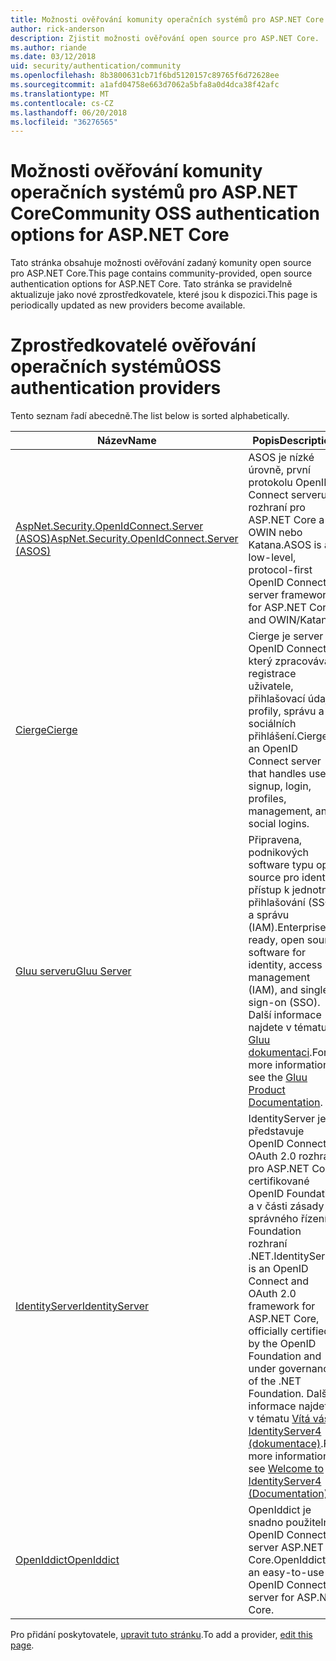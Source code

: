 ```yaml
---
title: Možnosti ověřování komunity operačních systémů pro ASP.NET Core
author: rick-anderson
description: Zjistit možnosti ověřování open source pro ASP.NET Core.
ms.author: riande
ms.date: 03/12/2018
uid: security/authentication/community
ms.openlocfilehash: 8b3800631cb71f6bd5120157c89765f6d72628ee
ms.sourcegitcommit: a1afd04758e663d7062a5bfa8a0d4dca38f42afc
ms.translationtype: MT
ms.contentlocale: cs-CZ
ms.lasthandoff: 06/20/2018
ms.locfileid: "36276565"
---
```

# <a name="community-oss-authentication-options-for-aspnet-core"></a><span data-ttu-id="a50ea-103">Možnosti ověřování komunity operačních systémů pro ASP.NET Core</span><span class="sxs-lookup"><span data-stu-id="a50ea-103">Community OSS authentication options for ASP.NET Core</span></span>

<span data-ttu-id="a50ea-104">Tato stránka obsahuje možnosti ověřování zadaný komunity open source pro ASP.NET Core.</span><span class="sxs-lookup"><span data-stu-id="a50ea-104">This page contains community-provided, open source authentication options for ASP.NET Core.</span></span> <span data-ttu-id="a50ea-105">Tato stránka se pravidelně aktualizuje jako nové zprostředkovatele, které jsou k dispozici.</span><span class="sxs-lookup"><span data-stu-id="a50ea-105">This page is periodically updated as new providers become available.</span></span>

# <a name="oss-authentication-providers"></a><span data-ttu-id="a50ea-106">Zprostředkovatelé ověřování operačních systémů</span><span class="sxs-lookup"><span data-stu-id="a50ea-106">OSS authentication providers</span></span>

<span data-ttu-id="a50ea-107">Tento seznam řadí abecedně.</span><span class="sxs-lookup"><span data-stu-id="a50ea-107">The list below is sorted alphabetically.</span></span>

| <span data-ttu-id="a50ea-108">Název</span><span class="sxs-lookup"><span data-stu-id="a50ea-108">Name</span></span> | <span data-ttu-id="a50ea-109">Popis</span><span class="sxs-lookup"><span data-stu-id="a50ea-109">Description</span></span> |
| ---- | ----------- |
| [<span data-ttu-id="a50ea-110">AspNet.Security.OpenIdConnect.Server (ASOS)</span><span class="sxs-lookup"><span data-stu-id="a50ea-110">AspNet.Security.OpenIdConnect.Server (ASOS)</span></span>](https://github.com/aspnet-contrib/AspNet.Security.OpenIdConnect.Server) | <span data-ttu-id="a50ea-111">ASOS je nízké úrovně, první protokolu OpenID Connect serveru rozhraní pro ASP.NET Core a OWIN nebo Katana.</span><span class="sxs-lookup"><span data-stu-id="a50ea-111">ASOS is a low-level, protocol-first OpenID Connect server framework for ASP.NET Core and OWIN/Katana.</span></span> |
| [<span data-ttu-id="a50ea-112">Cierge</span><span class="sxs-lookup"><span data-stu-id="a50ea-112">Cierge</span></span>](https://github.com/pwdless/Cierge) | <span data-ttu-id="a50ea-113">Cierge je server OpenID Connect, který zpracovává registrace uživatele, přihlašovací údaje, profily, správu a sociálních přihlášení.</span><span class="sxs-lookup"><span data-stu-id="a50ea-113">Cierge is an OpenID Connect server that handles user signup, login, profiles, management, and social logins.</span></span> |
| [<span data-ttu-id="a50ea-114">Gluu serveru</span><span class="sxs-lookup"><span data-stu-id="a50ea-114">Gluu Server</span></span>](https://gluu.org/) | <span data-ttu-id="a50ea-115">Připravena, podnikových software typu open source pro identitu, přístup k jednotné přihlašování (SSO) a správu (IAM).</span><span class="sxs-lookup"><span data-stu-id="a50ea-115">Enterprise ready, open source software for identity, access management (IAM), and single sign-on (SSO).</span></span> <span data-ttu-id="a50ea-116">Další informace najdete v tématu [Gluu dokumentaci](https://gluu.org/docs/).</span><span class="sxs-lookup"><span data-stu-id="a50ea-116">For more information, see the [Gluu Product Documentation](https://gluu.org/docs/).</span></span> |
| [<span data-ttu-id="a50ea-117">IdentityServer</span><span class="sxs-lookup"><span data-stu-id="a50ea-117">IdentityServer</span></span>](https://identityserver.io/) | <span data-ttu-id="a50ea-118">IdentityServer je představuje OpenID Connect a OAuth 2.0 rozhraní pro ASP.NET Core, certifikované OpenID Foundation a v části zásady správného řízení Foundation rozhraní .NET.</span><span class="sxs-lookup"><span data-stu-id="a50ea-118">IdentityServer is an OpenID Connect and OAuth 2.0 framework for ASP.NET Core, officially certified by the OpenID Foundation and under governance of the .NET Foundation.</span></span> <span data-ttu-id="a50ea-119">Další informace najdete v tématu [Vítá vás IdentityServer4 (dokumentace)](https://identityserver4.readthedocs.io/en/release/).</span><span class="sxs-lookup"><span data-stu-id="a50ea-119">For more information, see [Welcome to IdentityServer4 (Documentation)](https://identityserver4.readthedocs.io/en/release/).</span></span> |
| [<span data-ttu-id="a50ea-120">OpenIddict</span><span class="sxs-lookup"><span data-stu-id="a50ea-120">OpenIddict</span></span>](https://github.com/openiddict/openiddict-core) | <span data-ttu-id="a50ea-121">OpenIddict je snadno použitelné OpenID Connect server ASP.NET Core.</span><span class="sxs-lookup"><span data-stu-id="a50ea-121">OpenIddict is an easy-to-use OpenID Connect server for ASP.NET Core.</span></span> |

<span data-ttu-id="a50ea-122">Pro přidání poskytovatele, [upravit tuto stránku](https://github.com/login?return_to=https%3A%2F%2Fgithub.com%2Faspnet%2FDocs%2Fedit%2Fmaster%2Faspnetcore%2Fsecurity%2Fauthentication%2Fcommunity.md).</span><span class="sxs-lookup"><span data-stu-id="a50ea-122">To add a provider, [edit this page](https://github.com/login?return_to=https%3A%2F%2Fgithub.com%2Faspnet%2FDocs%2Fedit%2Fmaster%2Faspnetcore%2Fsecurity%2Fauthentication%2Fcommunity.md).</span></span>

